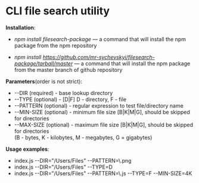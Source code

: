 # CLI file search utility

**Installation**:
* _npm install filesearch-package_ — a command that will install the npm package from the npm repository
 
* _npm install https://github.com/mr-sychevskyi/filesearch-package/tarball/master_ — a command that will install the npm package from the master branch of github repository

**Parameters**(order is not strict): 
* --DIR (required)	- base lookup directory
* --TYPE (optional)	- [D|F] D - directory, F - file
* --PATTERN (optional)	- regular expression to test file/directory name
* --MIN-SIZE (optional)	- minimum file size [B|K|M|G], should be skipped for directories
* --MAX-SIZE (optional)	- maximum file size [B|K|M|G], should be skipped for directories
<br /> (B - bytes, K - kilobytes, M - megabytes, G = gigabytes)

**Usage examples**: 
* index.js --DIR="/Users/Files" --PATTERN=\\.png
* index.js --DIR="/Users/Files" --TYPE=D
* index.js --DIR="/Users/Files" --PATTERN=\\.js --TYPE=F --MIN-SIZE=4K
